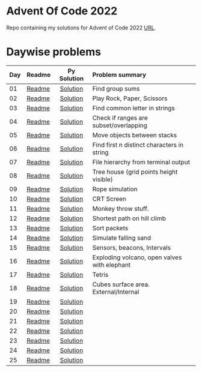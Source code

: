 # Advent Of Code 2022

Repo containing my solutions for Advent of Code 2022 [URL](https://adventofcode.com/2022). 


# Daywise problems


Day  | Readme                       | Py Solution                          | Problem summary
:--- | :-------                     | :-----------------------------------:| :---------------
01   | [Readme](./Day01/readme.md)  | [Solution](./Day01/d01_solution.R)   | Find group sums
02   | [Readme](./Day02/readme.md)  | [Solution](./Day02/d02_solution.R)   | Play Rock, Paper, Scissors
03   | [Readme](./Day03/readme.md)  | [Solution](./Day03/d03_solution.R)   | Find common letter in strings
04   | [Readme](./Day04/readme.md)  | [Solution](./Day04/d04_solution.R)   | Check if ranges are subset/overlapping
05   | [Readme](./Day05/readme.md)  | [Solution](./Day05/d05_solution.R)   | Move objects between stacks
06   | [Readme](./Day06/readme.md)  | [Solution](./Day06/d06_solution.R)   | Find first n distinct characters in string
07   | [Readme](./Day07/readme.md)  | [Solution](./Day07/d07_solution.R)   | File hierarchy from terminal output
08   | [Readme](./Day08/readme.md)  | [Solution](./Day08/d08_solution.R)   | Tree house (grid points height visible)
09   | [Readme](./Day09/readme.md)  | [Solution](./Day09/d09_solution.R)   | Rope simulation
10   | [Readme](./Day10/readme.md)  | [Solution](./Day10/d10_solution.R)   | CRT Screen 
11   | [Readme](./Day11/readme.md)  | [Solution](./Day11/d11_solution.R)   | Monkey throw stuff. 
12   | [Readme](./Day12/readme.md)  | [Solution](./Day12/d12_solution.R)   | Shortest path on hill climb
13   | [Readme](./Day13/readme.md)  | [Solution](./Day13/d13_solution.R)   | Sort packets
14   | [Readme](./Day14/readme.md)  | [Solution](./Day14/d14_solution.R)   | Simulate falling sand
15   | [Readme](./Day15/readme.md)  | [Solution](./Day15/d15_solution.R)   | Sensors, beacons, Intervals
16   | [Readme](./Day16/readme.md)  | [Solution](./Day16/d16_solution.R)   | Exploding volcano, open valves with elephant
17   | [Readme](./Day17/readme.md)  | [Solution](./Day17/d17_solution.R)   | Tetris
18   | [Readme](./Day18/readme.md)  | [Solution](./Day18/d18_solution.R)   | Cubes surface area. External/Internal
19   | [Readme](./Day19/readme.md)  | [Solution](./Day19/d19_solution.R)   | 
20   | [Readme](./Day20/readme.md)  | [Solution](./Day20/d20_solution.R)   | 
21   | [Readme](./Day21/readme.md)  | [Solution](./Day21/d21_solution.R)   | 
22   | [Readme](./Day22/readme.md)  | [Solution](./Day22/d22_path_find.R)  | 
23   | [Readme](./Day23/readme.md)  | [Solution](./Day23/d23_solution.R)   | 
24   | [Readme](./Day24/readme.md)  | [Solution](./Day24/d24_solution.R)   | 
25   | [Readme](./Day25/readme.md)  | [Solution](./Day25/d25_solution.R)   | 

